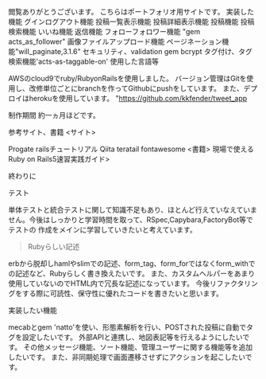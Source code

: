 閲覧ありがとうございます。
こちらはポートフォリオ用サイトです。
 実装した機能
グインログアウト機能
投稿一覧表示機能
投稿詳細表示機能
投稿機能
投稿検索機能
いいね機能
返信機能
フォローフォロワー機能 "gem acts_as_follower"
画像ファイルアップロード機能
ページネーション機能"will_paginate,3.1.6"
セキュリティ、validation gem bcrypt
タグ付け、タグ検索機能'acts-as-taggable-on'
使用した言語等

AWSのcloud9でruby/RubyonRailsを使用しました。
バージョン管理はGitを使用し、改修単位ごとにbranchを作ってGithubにpushをしています。
また、デプロイはherokuを使用しています。
"https://github.com/kkfender/tweet_app

制作期間
約一ヵ月ほどです。

参考サイト、書籍
<サイト>

  Progate
  railsチュートリアル
  Qiita
  teratail
  fontawesome
<書籍>
  現場で使えるRuby on Rails5速習実践ガイド>

終わりに
  
  テスト
  
  単体テストと統合テストに関して知識不足もあり、ほとんど行えていなえていません。今後はしっかりと学習時間を取って、RSpec,Capybara,FactoryBot等でテストの
	作成をメインに学習していきたいと考えています。
	
		
  >Rubyらしい記述
  
  erbから脱却しhamlやslimでの記述、form_tag、form_forではなくform_withでの記述など、Rubyらしく書き換えたいです。
	また、カスタムヘルパーをあまり使用していないのでHTML内で冗長な記述になっています。
	今後リファクタリングをする際に可読性、保守性に優れたコードを書きたいと思います。
	
  実装したい機能
  
  
  mecabとgem 'natto'を使い、形態素解析を行い、POSTされた投稿に自動でタグを設定したいです。
  外部APIと連携し、地図表記等を行えるようにしたいです。
  その他メッセージ機能、ソート機能、管理ユーザーに関する機能等を追加したいです。
	また、非同期処理で画面遷移させずにアクションを起こしたいです。	
  
